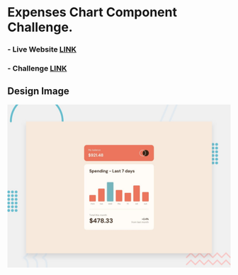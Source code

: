 # Expenses Chart Component Challenge.

### - Live Website [LINK](https://abdraoufx.github.io/frontEndMentor_Challenges/junior/expenses_chart_component/)

### - Challenge [LINK](https://www.frontendmentor.io/solutions/resposive-expenses-chart-component-with-sass-and-vanilla-js-NPim0rkugG)

## Design Image

![Preview_Design_Image](images/desktop-preview.jpg "Design Image")
